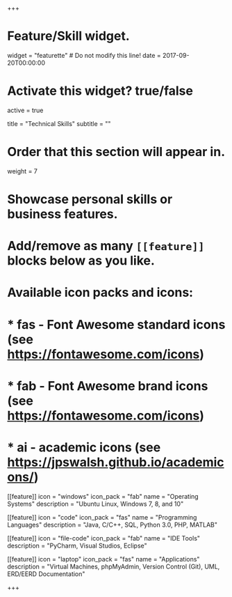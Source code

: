 +++
# Feature/Skill widget.
widget = "featurette"  # Do not modify this line!
date = 2017-09-20T00:00:00

# Activate this widget? true/false
active = true

title = "Technical Skills"
subtitle = ""

# Order that this section will appear in.
weight = 7

# Showcase personal skills or business features.
# 
# Add/remove as many `[[feature]]` blocks below as you like.
# 
# Available icon packs and icons:
# * fas - Font Awesome standard icons (see https://fontawesome.com/icons)
# * fab - Font Awesome brand icons (see https://fontawesome.com/icons)
# * ai - academic icons (see https://jpswalsh.github.io/academicons/)

[[feature]]
  icon = "windows"
  icon_pack = "fab"
  name = "Operating Systems"
  description = "Ubuntu Linux, Windows 7, 8, and 10"
  
[[feature]]
  icon = "code"
  icon_pack = "fas"
  name = "Programming Languages"
  description = "Java, C/C++, SQL, Python 3.0, PHP, MATLAB"  
  
[[feature]]
  icon = "file-code"
  icon_pack = "fab"
  name = "IDE Tools"
  description = "PyCharm, Visual Studios, Eclipse"  
  
[[feature]]
  icon = "laptop"
  icon_pack = "fas"
  name = "Applications"
  description = "Virtual Machines, phpMyAdmin, Version Control (Git), UML, ERD/EERD Documentation"

+++
